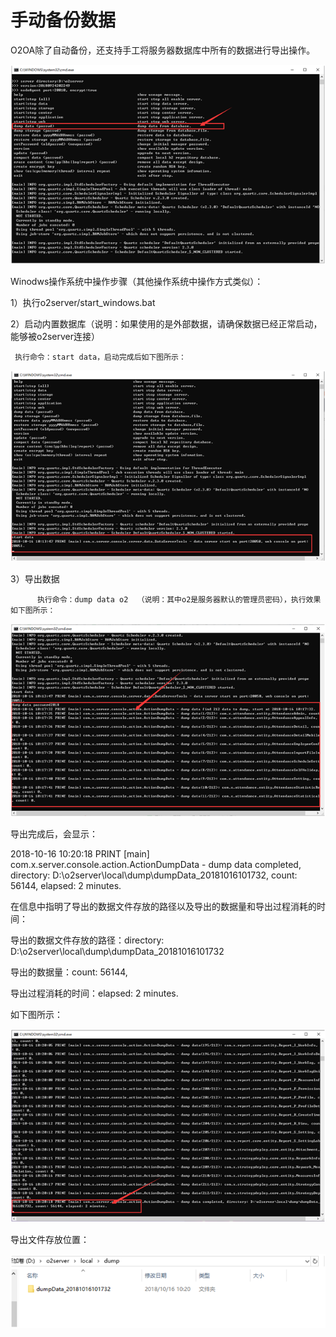 # 手动备份数据

O2OA除了自动备份，还支持手工将服务器数据库中所有的数据进行导出操作。

![](../../../.gitbook/assets/image%20%2840%29.png)

Winodws操作系统中操作步骤（其他操作系统中操作方式类似）：

1）执行o2server/start\_windows.bat

2）启动内置数据库（说明：如果使用的是外部数据，请确保数据已经正常启动，能够被o2server连接）

     执行命令：start data，启动完成后如下图所示：

![](../../../.gitbook/assets/image%20%2872%29.png)

 3）导出数据

          执行命令：dump data o2  （说明：其中o2是服务器默认的管理员密码），执行效果如下图所示：

![](../../../.gitbook/assets/image%20%2831%29.png)

导出完成后，会显示：

2018-10-16 10:20:18 PRINT \[main\] com.x.server.console.action.ActionDumpData - dump data completed,   directory: D:\o2server\local\dump\dumpData\_20181016101732, count: 56144, elapsed: 2 minutes.

在信息中指明了导出的数据文件存放的路径以及导出的数据量和导出过程消耗的时间：

导出的数据文件存放的路径：directory: D:\o2server\local\dump\dumpData\_20181016101732

导出的数据量：count: 56144,

导出过程消耗的时间：elapsed: 2 minutes.

如下图所示：

![](../../../.gitbook/assets/image%20%28125%29.png)

导出文件存放位置：

![](../../../.gitbook/assets/image%20%2827%29.png)

